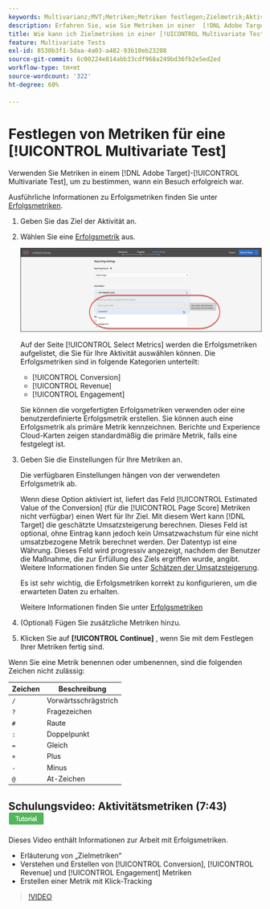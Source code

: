 ```yaml
---
keywords: Multivarianz;MVT;Metriken;Metriken festlegen;Zielmetrik;Aktivitätseinstellungen;Erfolgsmetrik;Konversion;Umsatz;Interaktion
description: Erfahren Sie, wie Sie Metriken in einer  [!DNL Adobe Target] [!UICONTROL Multivariate Test]-Aktivität angeben, um zu bestimmen, wann ein Besuch erfolgreich war, z. B. [!UICONTROL Conversion], [!UICONTROL Revenue] und [!UICONTROL Engagement].
title: Wie kann ich Zielmetriken in einer [!UICONTROL Multivariate Test] (MVT)-Aktivität festlegen?
feature: Multivariate Tests
exl-id: 8530b3f1-5daa-4a03-a482-93b10eb23208
source-git-commit: 6c00224e814abb33cdf968a249bd36fb2e5ed2ed
workflow-type: tm+mt
source-wordcount: '322'
ht-degree: 60%

---
```


# Festlegen von Metriken für eine [!UICONTROL Multivariate Test]

Verwenden Sie Metriken in einem [!DNL Adobe Target]-[!UICONTROL Multivariate Test], um zu bestimmen, wann ein Besuch erfolgreich war.

Ausführliche Informationen zu Erfolgsmetriken finden Sie unter [Erfolgsmetriken](/help/main/c-activities/r-success-metrics/success-metrics.md#reference_D011575C85DA48E989A244593D9B9924).

1. Geben Sie das Ziel der Aktivität an.
1. Wählen Sie eine [Erfolgsmetrik](/help/main/c-activities/r-success-metrics/success-metrics.md#reference_D011575C85DA48E989A244593D9B9924) aus.

   ![Festlegen der Liste der Metriken](/help/main/c-activities/c-multivariate-testing/t-create-multivariate-test/assets/mvt_metrics-list.png)

   Auf der Seite [!UICONTROL Select Metrics] werden die Erfolgsmetriken aufgelistet, die Sie für Ihre Aktivität auswählen können. Die Erfolgsmetriken sind in folgende Kategorien unterteilt:

   * [!UICONTROL Conversion]
   * [!UICONTROL Revenue]
   * [!UICONTROL Engagement]

   Sie können die vorgefertigten Erfolgsmetriken verwenden oder eine benutzerdefinierte Erfolgsmetrik erstellen. Sie können auch eine Erfolgsmetrik als primäre Metrik kennzeichnen. Berichte und Experience Cloud-Karten zeigen standardmäßig die primäre Metrik, falls eine festgelegt ist.

1. Geben Sie die Einstellungen für Ihre Metriken an.

   Die verfügbaren Einstellungen hängen von der verwendeten Erfolgsmetrik ab.

   Wenn diese Option aktiviert ist, liefert das Feld [!UICONTROL Estimated Value of the Conversion] (für die [!UICONTROL Page Score] Metriken nicht verfügbar) einen Wert für Ihr Ziel. Mit diesem Wert kann [!DNL Target] die geschätzte Umsatzsteigerung berechnen. Dieses Feld ist optional, ohne Eintrag kann jedoch kein Umsatzwachstum für eine nicht umsatzbezogene Metrik berechnet werden. Der Datentyp ist eine Währung. Dieses Feld wird progressiv angezeigt, nachdem der Benutzer die Maßnahme, die zur Erfüllung des Ziels ergriffen wurde, angibt. Weitere Informationen finden Sie unter [Schätzen der Umsatzsteigerung](/help/main/administrating-target/r-target-account-preferences/estimating-lift-in-revenue.md).

   Es ist sehr wichtig, die Erfolgsmetriken korrekt zu konfigurieren, um die erwarteten Daten zu erhalten.

   Weitere Informationen finden Sie unter [Erfolgsmetriken](/help/main/c-activities/r-success-metrics/success-metrics.md#reference_D011575C85DA48E989A244593D9B9924)

1. (Optional) Fügen Sie zusätzliche Metriken hinzu.
1. Klicken Sie auf **[!UICONTROL Continue]** , wenn Sie mit dem Festlegen Ihrer Metriken fertig sind.

Wenn Sie eine Metrik benennen oder umbenennen, sind die folgenden Zeichen nicht zulässig:

| Zeichen | Beschreibung |
|--- |--- |
| `/` | Vorwärtsschrägstrich |
| `?` | Fragezeichen |
| `#` | Raute |
| `:` | Doppelpunkt |
| `=` | Gleich |
| `+` | Plus |
| `-` | Minus |
| `@` | At-Zeichen |

## Schulungsvideo: Aktivitätsmetriken (7:43) ![Tutorial-Badge](/help/main/assets/tutorial.png)

Dieses Video enthält Informationen zur Arbeit mit Erfolgsmetriken.

* Erläuterung von „Zielmetriken“
* Verstehen und Erstellen von [!UICONTROL Conversion], [!UICONTROL Revenue] und [!UICONTROL Engagement] Metriken
* Erstellen einer Metrik mit Klick-Tracking

>[!VIDEO](https://video.tv.adobe.com/v/17380)
